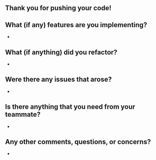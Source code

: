 ## Thank you for pushing your code!

## What (if any) features are you implementing?
+

## What (if anything) did you refactor?
+

## Were there any issues that arose?
+

## Is there anything that you need from your teammate?
+

## Any other comments, questions, or concerns?
+
